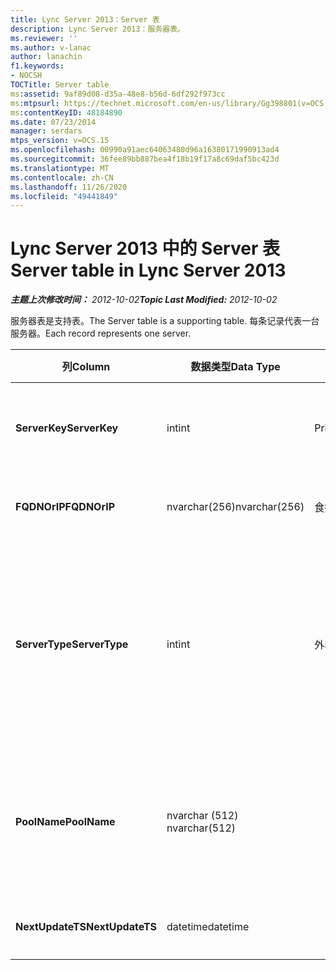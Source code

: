 ```yaml
---
title: Lync Server 2013：Server 表
description: Lync Server 2013：服务器表。
ms.reviewer: ''
ms.author: v-lanac
author: lanachin
f1.keywords:
- NOCSH
TOCTitle: Server table
ms:assetid: 9af89d08-d35a-48e8-b56d-6df292f973cc
ms:mtpsurl: https://technet.microsoft.com/en-us/library/Gg398801(v=OCS.15)
ms:contentKeyID: 48184890
ms.date: 07/23/2014
manager: serdars
mtps_version: v=OCS.15
ms.openlocfilehash: 00990a91aec64063480d96a16380171990913ad4
ms.sourcegitcommit: 36fee89bb887bea4f18b19f17a8c69daf5bc423d
ms.translationtype: MT
ms.contentlocale: zh-CN
ms.lasthandoff: 11/26/2020
ms.locfileid: "49441849"
---
```

# <a name="server-table-in-lync-server-2013"></a><span data-ttu-id="cf55f-103">Lync Server 2013 中的 Server  表</span><span class="sxs-lookup"><span data-stu-id="cf55f-103">Server table in Lync Server 2013</span></span>

<div data-xmlns="http://www.w3.org/1999/xhtml">

<div class="topic" data-xmlns="http://www.w3.org/1999/xhtml" data-msxsl="urn:schemas-microsoft-com:xslt" data-cs="https://msdn.microsoft.com/">

<div data-asp="https://msdn2.microsoft.com/asp">



</div>

<div id="mainSection">

<div id="mainBody"><span data-ttu-id="cf55f-104">

<span> </span></span><span class="sxs-lookup"><span data-stu-id="cf55f-104">

<span> </span></span></span>

<span data-ttu-id="cf55f-105">_**主题上次修改时间：** 2012-10-02_</span><span class="sxs-lookup"><span data-stu-id="cf55f-105">_**Topic Last Modified:** 2012-10-02_</span></span>

<span data-ttu-id="cf55f-106">服务器表是支持表。</span><span class="sxs-lookup"><span data-stu-id="cf55f-106">The Server table is a supporting table.</span></span> <span data-ttu-id="cf55f-107">每条记录代表一台服务器。</span><span class="sxs-lookup"><span data-stu-id="cf55f-107">Each record represents one server.</span></span>


<table>
<colgroup>
<col style="width: 25%" />
<col style="width: 25%" />
<col style="width: 25%" />
<col style="width: 25%" />
</colgroup>
<thead>
<tr class="header">
<th><span data-ttu-id="cf55f-108"><strong>列</strong></span><span class="sxs-lookup"><span data-stu-id="cf55f-108"><strong>Column</strong></span></span></th>
<th><span data-ttu-id="cf55f-109"><strong>数据类型</strong></span><span class="sxs-lookup"><span data-stu-id="cf55f-109"><strong>Data Type</strong></span></span></th>
<th><span data-ttu-id="cf55f-110"><strong>键/索引</strong></span><span class="sxs-lookup"><span data-stu-id="cf55f-110"><strong>Key/Index</strong></span></span></th>
<th><span data-ttu-id="cf55f-111"><strong>Details</strong></span><span class="sxs-lookup"><span data-stu-id="cf55f-111"><strong>Details</strong></span></span></th>
</tr>
</thead>
<tbody>
<tr class="odd">
<td><p><span data-ttu-id="cf55f-112"><strong>ServerKey</strong></span><span class="sxs-lookup"><span data-stu-id="cf55f-112"><strong>ServerKey</strong></span></span></p></td>
<td><p><span data-ttu-id="cf55f-113">int</span><span class="sxs-lookup"><span data-stu-id="cf55f-113">int</span></span></p></td>
<td><p><span data-ttu-id="cf55f-114">Primary</span><span class="sxs-lookup"><span data-stu-id="cf55f-114">Primary</span></span></p></td>
<td><p><span data-ttu-id="cf55f-115">标识服务器的唯一号码。</span><span class="sxs-lookup"><span data-stu-id="cf55f-115">Unique number identifying the server.</span></span></p></td>
</tr>
<tr class="even">
<td><p><span data-ttu-id="cf55f-116"><strong>FQDNOrIP</strong></span><span class="sxs-lookup"><span data-stu-id="cf55f-116"><strong>FQDNOrIP</strong></span></span></p></td>
<td><p><span data-ttu-id="cf55f-117">nvarchar(256)</span><span class="sxs-lookup"><span data-stu-id="cf55f-117">nvarchar(256)</span></span></p></td>
<td><p><span data-ttu-id="cf55f-118">食指</span><span class="sxs-lookup"><span data-stu-id="cf55f-118">index</span></span></p></td>
<td><p><span data-ttu-id="cf55f-119">MAC 地址字符串。</span><span class="sxs-lookup"><span data-stu-id="cf55f-119">MAC address string.</span></span></p></td>
</tr>
<tr class="odd">
<td><p><span data-ttu-id="cf55f-120"><strong>ServerType</strong></span><span class="sxs-lookup"><span data-stu-id="cf55f-120"><strong>ServerType</strong></span></span></p></td>
<td><p><span data-ttu-id="cf55f-121">int</span><span class="sxs-lookup"><span data-stu-id="cf55f-121">int</span></span></p></td>
<td><p><span data-ttu-id="cf55f-122">外表</span><span class="sxs-lookup"><span data-stu-id="cf55f-122">Foreign</span></span></p></td>
<td><p><span data-ttu-id="cf55f-123">1：中介服务器</span><span class="sxs-lookup"><span data-stu-id="cf55f-123">1: Mediation Server</span></span></p>
<p><span data-ttu-id="cf55f-124">2： a/V 会议 Server16394： A/V 边缘 service32769： Gateway</span><span class="sxs-lookup"><span data-stu-id="cf55f-124">2: A/V Conferencing Server16394: A/V Edge service32769: Gateway</span></span></p></td>
</tr>
<tr class="even">
<td><p><span data-ttu-id="cf55f-125"><strong>PoolName</strong></span><span class="sxs-lookup"><span data-stu-id="cf55f-125"><strong>PoolName</strong></span></span></p></td>
<td><p><span data-ttu-id="cf55f-126">nvarchar (512) </span><span class="sxs-lookup"><span data-stu-id="cf55f-126">nvarchar(512)</span></span></p></td>
<td></td>
<td><p><span data-ttu-id="cf55f-127">服务器所属的池。</span><span class="sxs-lookup"><span data-stu-id="cf55f-127">Pool the server belongs to.</span></span> <span data-ttu-id="cf55f-128">仅适用于 A/V 会议服务器。</span><span class="sxs-lookup"><span data-stu-id="cf55f-128">Only applicable for the A/V Conferencing Server.</span></span></p></td>
</tr>
<tr class="odd">
<td><p><span data-ttu-id="cf55f-129"><strong>NextUpdateTS</strong></span><span class="sxs-lookup"><span data-stu-id="cf55f-129"><strong>NextUpdateTS</strong></span></span></p></td>
<td><p><span data-ttu-id="cf55f-130">datetime</span><span class="sxs-lookup"><span data-stu-id="cf55f-130">datetime</span></span></p></td>
<td></td>
<td><p><span data-ttu-id="cf55f-131">仅供内部使用。</span><span class="sxs-lookup"><span data-stu-id="cf55f-131">For internal use only.</span></span></p></td>
</tr>
</tbody>
</table><span data-ttu-id="cf55f-132">


</div>

<span> </span>

</div>

</div>

</span><span class="sxs-lookup"><span data-stu-id="cf55f-132">


</div>

<span> </span>

</div>

</div>

</span></span></div>

